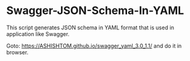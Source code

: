 # Swagger-JSON-Schema-In-YAML
This script generates JSON schema in YAML format that is used in application like Swagger.

Goto: https://ASHISHTOM.github.io/swagger_yaml_3.0_1.1/ and do it in browser.
